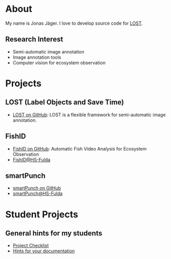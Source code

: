 # About
My name is Jonas Jäger. I love to develop source code for [LOST](https://github.com/l3p-cv/lost).

## Research Interest
* Semi-automatic image annotation
* Image annotation tools
* Computer vision for ecosystem observation 

# Projects

## LOST (Label Objects and Save Time) 
* [LOST on GitHub](https://github.com/l3p-cv/lost): LOST is a flexible framework for semi-automatic image annotation.

## FishID
* [FishID on GitHub](https://github.com/jaeger-j/FishID): Automatic Fish Video Analysis for Ecosystem Observation
* [FishID@HS-Fulda](https://www.hs-fulda.de/elektrotechnik-und-informationstechnik/forschung/enview-projekte/fishidentification)

## smartPunch
* [smartPunch on GitHub](https://github.com/smartpunch)
* [smartPunch@HS-Fulda](https://www.hs-fulda.de/elektrotechnik-und-informationstechnik/forschung/smartpunch)

# Student Projects

## General hints for my students
* [Project Checklist](checkliste-projektarbeit.md)
* [Hints for your documentation](20191125_scientific_writing_part2.pdf)